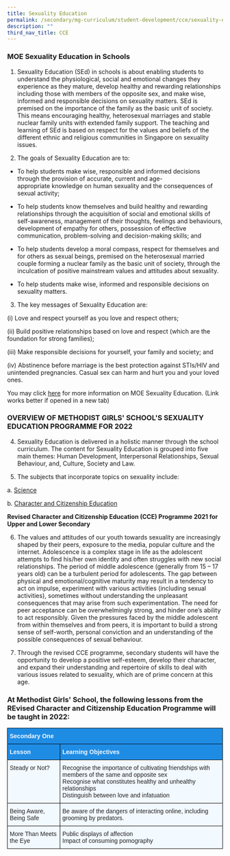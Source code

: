 ```yaml
---
title: Sexuality Education
permalink: /secondary/mg-curriculum/student-development/cce/sexuality-education/
description: ""
third_nav_title: CCE
---
```

### MOE Sexuality Education in Schools

1. Sexuality Education (SEd) in schools is about enabling students to understand the physiological, social and emotional changes they experience as they mature, develop healthy and rewarding relationships including those with members of the opposite sex, and make wise, informed and responsible decisions on sexuality matters. SEd is premised on the importance of the family as the basic unit of society. This means encouraging healthy, heterosexual marriages and stable nuclear family units with extended family support. The teaching and learning of SEd is based on respect for the values and beliefs of the different ethnic and religious communities in Singapore on sexuality issues.

2. The goals of Sexuality Education are to:  

*   To help students make wise, responsible and informed decisions through the provision of accurate, current and age-appropriate knowledge on human sexuality and the consequences of sexual activity;
*   To help students know themselves and build healthy and rewarding relationships through the acquisition of social and emotional skills of self-awareness, management of their thoughts, feelings and behaviours, development of empathy for others, possession of effective communication, problem-solving and decision-making skills; and
*   To help students develop a moral compass, respect for themselves and for others as sexual beings, premised on the heterosexual married couple forming a nuclear family as the basic unit of society, through the inculcation of positive mainstream values and attitudes about sexuality.

*   To help students make wise, informed and responsible decisions on sexuality matters.

3. The key messages of Sexuality Education are:

(i) Love and respect yourself as you love and respect others;

(ii) Build positive relationships based on love and respect (which are the foundation for strong families);

(iii) Make responsible decisions for yourself, your family and society; and

(iv) Abstinence before marriage is the best protection against STIs/HIV and unintended pregnancies. Casual sex can harm and hurt you and your loved ones.

You may click [here](https://www.google.com/url?q=https://beta.moe.gov.sg/programmes/sexuality-education/&sa=D&source=editors&ust=1665113309390188&usg=AOvVaw3D_VUjncEfvLZI8N4QOVYI) for more information on MOE Sexuality Education. (Link works better if opened in a new tab)

### OVERVIEW OF METHODIST GIRLS' SCHOOL'S SEXUALITY EDUCATION PROGRAMME FOR 2022


4. Sexuality Education is delivered in a holistic manner through the school curriculum. The content for Sexuality Education is grouped into five main themes: Human Development, Interpersonal Relationships, Sexual Behaviour, and, Culture, Society and Law.

5. The subjects that incorporate topics on sexuality include:

a. [Science](https://www.google.com/url?q=http://www.moe.gov.sg/education/programmes/social-emotional-learning/sexuality-education/scope/files/science-curriculum.pdf&sa=D&source=editors&ust=1665113309391626&usg=AOvVaw1vlDsEye7C4HIp6sS6Uhzb)

b. [Character and Citizenship Education](https://www.google.com/url?q=https://beta.moe.gov.sg/programmes/sexuality-education/&sa=D&source=editors&ust=1665113309392006&usg=AOvVaw2W1BF1zOwa_acm_5PfBvFF)

**Revised Character and Citizenship Education (CCE) Programme 2021 for Upper and Lower Secondary**

6. The values and attitudes of our youth towards sexuality are increasingly shaped by their peers, exposure to the media, popular culture and the internet. Adolescence is a complex stage in life as the adolescent attempts to find his/her own identity and often struggles with new social relationships. The period of middle adolescence (generally from 15 – 17 years old) can be a turbulent period for adolescents. The gap between physical and emotional/cognitive maturity may result in a tendency to act on impulse, experiment with various activities (including sexual activities), sometimes without understanding the unpleasant consequences that may arise from such experimentation. The need for peer acceptance can be overwhelmingly strong, and hinder one’s ability to act responsibly. Given the pressures faced by the middle adolescent from within themselves and from peers, it is important to build a strong sense of self-worth, personal conviction and an understanding of the possible consequences of sexual behaviour.

7. Through the revised CCE programme, secondary students will have the opportunity to develop a positive self-esteem, develop their character, and expand their understanding and repertoire of skills to deal with various issues related to sexuality, which are of prime concern at this age.

### At Methodist Girls' School, the following lessons from the REvised Character and Citizenship Education Programme will be taught in 2022:

<style type="text/css">
.tg  {border-collapse:collapse;border-spacing:0;}
.tg td{border-color:black;border-style:solid;border-width:1px;font-family:Arial, sans-serif;font-size:14px;
  overflow:hidden;padding:10px 5px;word-break:normal;}
.tg th{border-color:black;border-style:solid;border-width:1px;font-family:Arial, sans-serif;font-size:14px;
  font-weight:normal;overflow:hidden;padding:10px 5px;word-break:normal;}
.tg .tg-2w19{background-color:#F2F9FF;color:#222;text-align:left;vertical-align:top}
.tg .tg-3spu{background-color:#1f8ce4;color:#f2f9ff;text-align:left;vertical-align:top}
.tg .tg-auhb{background-color:#1F8CE4;color:#F2F9FF;font-weight:bold;text-align:left;vertical-align:top}
</style>
<table class="tg">
<thead>
  <tr>
    <th class="tg-3spu" colspan="2"><span style="font-weight:bold">Secondary One</span></th>
  </tr>
</thead>
<tbody>
  <tr>
    <td class="tg-auhb"><span style="font-weight:700;color:#F2F9FF;background-color:#1F8CE4">Lesson</span></td>
    <td class="tg-auhb"><span style="font-weight:700;color:#F2F9FF;background-color:#1F8CE4">Learning Objectives  </span></td>
  </tr>
  <tr>
    <td class="tg-2w19"><span style="font-weight:400;color:#222;background-color:#F2F9FF">Steady or Not?</span></td>
    <td class="tg-2w19"><span style="font-weight:400;font-style:normal;text-decoration:none;color:#222;background-color:#F2F9FF">Recognise the importance of cultivating friendships with members of the same and opposite sex</span><br><span style="font-weight:400;font-style:normal;text-decoration:none;color:#222;background-color:#F2F9FF">Recognise what constitutes healthy and unhealthy relationships</span><br><span style="font-weight:400;font-style:normal;text-decoration:none;color:#222;background-color:#F2F9FF">Distinguish between love and infatuation</span></td>
  </tr>
  <tr>
    <td class="tg-2w19"><span style="font-weight:400;color:#222;background-color:#F2F9FF">Being Aware, Being Safe</span></td>
    <td class="tg-2w19"><span style="font-weight:400;font-style:normal;text-decoration:none;color:#222;background-color:#F2F9FF">Be aware of the dangers of interacting online, including grooming by predators.</span></td>
  </tr>
  <tr>
    <td class="tg-2w19"><span style="font-weight:400;font-style:normal;text-decoration:none;color:#222;background-color:#F2F9FF">More Than Meets the Eye</span></td>
    <td class="tg-2w19"><span style="font-weight:400;font-style:normal;text-decoration:none;color:#222;background-color:#F2F9FF">Public displays of affection</span><br><span style="font-weight:400;font-style:normal;text-decoration:none;color:#222;background-color:#F2F9FF">Impact of consuming pornography</span></td>
  </tr>
</tbody>
</table>

